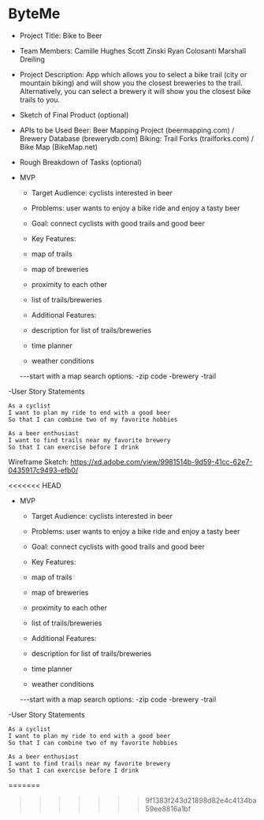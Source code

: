 # ByteMe

- Project Title:
    Bike to Beer

- Team Members:
    Camille Hughes
    Scott Zinski
    Ryan Colosanti
    Marshall Dreiling

- Project Description:
    App which allows you to select a bike trail (city or mountain biking) and will show you the closest breweries to the trail.
    Alternatively, you can select a brewery it will show you the closest bike trails to you.

- Sketch of Final Product (optional)

- APIs to be Used
    Beer: Beer Mapping Project (beermapping.com) / Brewery Database (brewerydb.com)
    Biking: Trail Forks (trailforks.com) / Bike Map (BikeMap.net)

- Rough Breakdown of Tasks (optional)


- MVP

    - Target Audience: cyclists interested in beer
    - Problems: user wants to enjoy a bike ride and enjoy a tasty beer
    - Goal: connect cyclists with good trails and good beer 

    - Key Features:
    - map of trails
    - map of breweries
    - proximity to each other 
    - list of trails/breweries

    - Additional Features:
    - description for list of trails/breweries
    - time planner 
    - weather conditions



    ---start with a map 
    search options:
    -zip code
    -brewery
    -trail

-User Story Statements

    As a cyclist
    I want to plan my ride to end with a good beer
    So that I can combine two of my favorite hobbies

    As a beer enthusiast
    I want to find trails near my favorite brewery
    So that I can exercise before I drink

Wireframe Sketch: https://xd.adobe.com/view/9981514b-9d59-41cc-62e7-0435917c9493-efb0/

<<<<<<< HEAD
- MVP

    - Target Audience: cyclists interested in beer
    - Problems: user wants to enjoy a bike ride and enjoy a tasty beer
    - Goal: connect cyclists with good trails and good beer 

    - Key Features:
    - map of trails
    - map of breweries
    - proximity to each other 
    - list of trails/breweries

    - Additional Features:
    - description for list of trails/breweries
    - time planner 
    - weather conditions



    ---start with a map 
    search options:
    -zip code
    -brewery
    -trail

-User Story Statements

    As a cyclist
    I want to plan my ride to end with a good beer
    So that I can combine two of my favorite hobbies

    As a beer enthusiast
    I want to find trails near my favorite brewery
    So that I can exercise before I drink

=======
>>>>>>> 9f1383f243d21898d82e4c4134ba59ee8816a1bf
